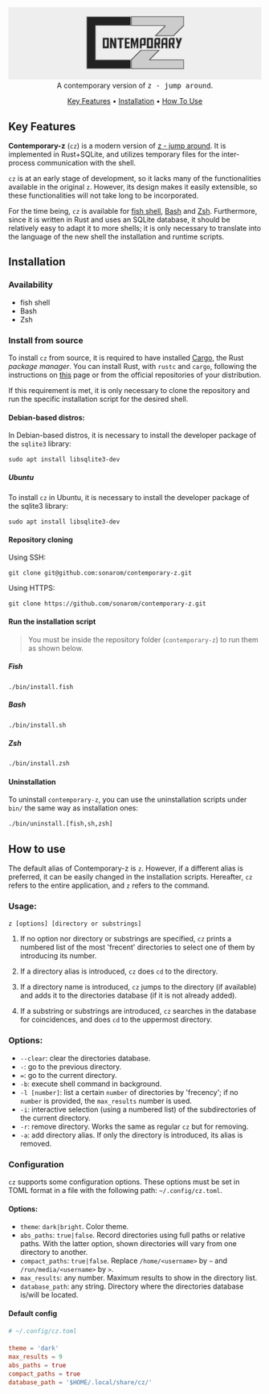 <p align="center">
  <img src="doc/contemporary-z_header.png" alt="contemporary z"><br>
  A contemporary version of  <tt>z - jump around</tt>.
</p>

<p align="center">
  <a href="#key-features">Key Features</a> •
  <a href="#installation">Installation</a> •
  <a href="#how-to-use">How To Use</a>
</p>


## Key Features

**Contemporary-z** (`cz`) is a modern version of [z - jump around](https://github.com/rupa/z). It is implemented in Rust+SQLite, and utilizes temporary files for the inter-process communication with the shell.

`cz` is at an early stage of development, so it lacks many of the functionalities available in the original `z`. However, its design makes it easily extensible, so these functionalities will not take long to be incorporated.

For the time being, `cz` is available for [fish shell](https://github.com/fish-shell/fish-shell), [Bash](https://www.gnu.org/software/bash/) and [Zsh](https://www.zsh.org/). Furthermore, since it is written in Rust and uses an SQLite database, it should be relatively easy to adapt it to more shells; it is only necessary to translate into the language of the new shell the installation and runtime scripts.

## Installation

### Availability

- fish shell
- Bash
- Zsh

### Install from source

To install `cz` from source, it is required to have installed [Cargo](https://doc.rust-lang.org/cargo/), the Rust _package manager_. You can install Rust, with `rustc` and `cargo`, following the instructions on [this](https://www.rust-lang.org/tools/install) page or from the official repositories of your distribution.

If this requirement is met, it is only necessary to clone the repository and run the specific installation script for the desired shell.


#### Debian-based distros:

In Debian-based distros, it is necessary to install the developer package of the `sqlite3` library:
```shell
sudo apt install libsqlite3-dev
```

##### Ubuntu

To install `cz` in Ubuntu, it is necessary to install the developer package of the sqlite3 library:

```
sudo apt install libsqlite3-dev
```


#### Repository cloning

Using SSH:
```shell
git clone git@github.com:sonarom/contemporary-z.git
```

Using HTTPS:
```shell
git clone https://github.com/sonarom/contemporary-z.git
```

#### Run the installation script

> You must be inside the repository folder (`contemporary-z`) to run them as shown below.

##### Fish

```fish
./bin/install.fish
```

##### Bash

```bash
./bin/install.sh
```

##### Zsh

```zsh
./bin/install.zsh
```


#### Uninstallation

To uninstall `contemporary-z`, you can use the uninstallation scripts under `bin/` the same way as installation ones:

```sh
./bin/uninstall.[fish,sh,zsh]
```


## How to use

The default alias of Contemporary-z is `z`. However, if a different alias is preferred, it can be easily changed in the installation scripts. Hereafter, `cz` refers to the entire application, and `z` refers to the command.


### Usage:

```fish
z [options] [directory or substrings]
```

1. If no option nor directory or substrings are specified, `cz` prints a numbered list of the most 'frecent' directories to select one of them by introducing its number.
<!--- the most 'frecent' directories -->

2. If a directory alias is introduced, `cz` does `cd` to the directory.

3. If a directory name is introduced, `cz` jumps to the directory (if available) and adds it to the directories database (if it is not already added).

4. If a substring or substrings are introduced, `cz` searches in the database for coincidences, and does `cd` to the uppermost directory.

<!--- If there is only one coincidence, `cz` accesses the directory directly. If there are 2 or more coincidences, `cz` outputs the list, as in the case 1. -->


### Options:

* `--clear`: clear the directories database.
* `-`: go to the previous directory.
* `=`: go to the current directory.
* `-b`: execute shell command in background.
* `-l [number]`: list a certain `number` of directories by 'frecency'; if no `number` is provided, the `max_results` number is used.
* `-i`: interactive selection (using a numbered list) of the subdirectories of the current directory.
* `-r`: remove directory. Works the same as regular `cz` but for removing.
* `-a`: add directory alias. If only the directory is introduced, its alias is removed.


### Configuration

`cz` supports some configuration options. These options must be set in TOML format in a file with the following path: `~/.config/cz.toml`.

#### Options:

* `theme`: `dark|bright`. Color theme.
* `abs_paths`: `true|false`. Record directories using full paths or relative paths. With the latter option, shown directories will vary from one directory to another.
* `compact_paths`: `true|false`. Replace `/home/<username>` by `~` and `/run/media/<username>` by `>`.
* `max_results`: any number. Maximum results to show in the directory list.
* `database_path`: any string. Directory where the directories database is/will be located.

#### Default config

```toml
# ~/.config/cz.toml

theme = 'dark'
max_results = 9
abs_paths = true
compact_paths = true
database_path = '$HOME/.local/share/cz/'
```

